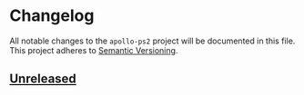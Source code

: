 # Changelog

All notable changes to the `apollo-ps2` project will be documented in this file. This project adheres to [Semantic Versioning](https://semver.org/spec/v2.0.0.html).

## [Unreleased]()
